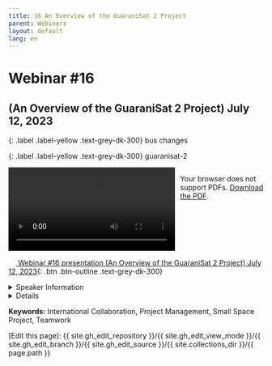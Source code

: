```yaml
---
title: 16 An Overview of the GuaraniSat 2 Project
parent: Webinars
layout: default
lang: en
---
```


# Webinar #16
## (An Overview of the GuaraniSat 2 Project) July 12, 2023

{: .label .label-yellow .text-grey-dk-300}
bus changes

{: .label .label-yellow .text-grey-dk-300}
guaranisat-2

<div style="display: flex; gap: 10px; align-items: flex-start;">
  <!-- Video Section -->
  <div style="flex: 2; max-width: 66%;">
    <video controls width="100%" height="auto">
      <source src="https://birds-project.com/open-source/video/birds_bus_opensource_webinar_16.mp4" type="video/mp4">
      Your browser does not support the video tag.
    </video>
  </div>

  <!-- Chat Section -->
  <div style="flex: 1; max-width: 33%;">
    <object 
      data="https://birds-project.com/open-source/pdf/BIRDS_BUS_Opensource_16_chat.pdf" 
      width="100%" 
      height="275px">
      <p>Your browser does not support PDFs. <a href="https://birds-project.com/open-source/pdf/BIRDS_BUS_Opensource_16_chat.pdf">Download the PDF</a>.</p>
    </object>
  </div>
</div>


<!-- Download Presentation -->
[<img src="https://raw.githubusercontent.com/FortAwesome/Font-Awesome/6.x/svgs/regular/circle-down.svg" width="15" height="15"> Webinar #16 presentation (An Overview of the GuaraniSat 2 Project) July 12, 2023](https://birds-project.com/open-source/pdf/BIRDS_BUS_OpensourceWebinar_16.pdf){: .btn .btn-outline .text-grey-dk-300}


<details markdown="block">
<summary>Speaker Information</summary>


</details>


<details markdown="block">
<summary>Details</summary>


</details>

**Keywords:** International Collaboration, Project Management, Small Space Project, Teamwork

[Edit this page]:  {{ site.gh_edit_repository }}/{{ site.gh_edit_view_mode }}/{{ site.gh_edit_branch }}/{{ site.gh_edit_source }}/{{ site.collections_dir }}/{{ page.path }}

